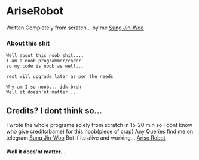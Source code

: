 # AriseRobot

Written Completely from scratch... by me 
[Sung Jin-Woo](https://github.com/Solo-Dragon)

### About this shit
```
Well about this noob shit....
I am a noob programmer/coder 
so my code is noob as well...

rest will upgrade later as per the needs 

Why am I so noob... idk bruh
Well it doesn'nt matter...
```

## Credits? I dont think so...
I wrote the whole programe solely from scratch in 15-20 min so I dont know who give credits(bame) for this noob(piece of crap)
Any Queries find me on telegram [Sung Jin-Woo](t.me/TheSungJinWoo)
Bot if its alive and working... [Arise Robot](t.me/AriseRobot)


#### Well it does'nt matter...
